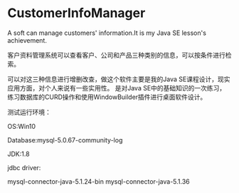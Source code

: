 # CustomerInfoManager
A soft can manage customers' information.It is my Java SE lesson's achievement.

客户资料管理系统可以查看客户、公司和产品三种类别的信息，可以按条件进行检索。

可以对这三种信息进行增删改查，做这个软件主要是我的Java SE课程设计，现实应用方面，对个人来说有一些实用性。
是对Java SE中的基础知识的一次练习，练习数据库的CURD操作和使用WindowBuilder插件进行桌面软件设计。

测试运行环境：

OS:Win10

Database:mysql-5.0.67-community-log

JDK:1.8

jdbc driver:

mysql-connector-java-5.1.24-bin mysql-connector-java-5.1.36
